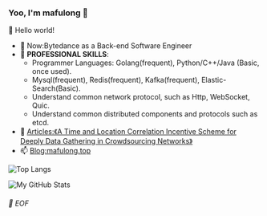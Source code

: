 ### Yoo, I'm mafulong 👋

🎊 Hello world!

- 🔭 Now:Bytedance as a Back-end Software Engineer 
- 🌱 **PROFESSIONAL SKILLS**:
  - Programmer Languages: Golang(frequent), Python/C++/Java (Basic, once used).
  - Mysql(frequent), Redis(frequent), Kafka(frequent), Elastic-Search(Basic).
  - Understand common network protocol, such as Http, WebSocket, Quic.
  - Understand common distributed components and protocols such as etcd.
- 📝 [Articles:《A Time and Location Correlation Incentive Scheme for Deeply Data Gathering in Crowdsourcing Networks》](https://www.hindawi.com/journals/wcmc/2018/8052620/)
- 📫 [Blog:mafulong.top](https://mafulong.top)

![Top Langs](https://github-readme-stats.vercel.app/api/top-langs/?username=lucifer1004&layout=compact)

![My GitHub Stats](https://github-readme-stats.vercel.app/api?username=mafulong&theme=vue&show_icons=true)


###### 💾 EOF
